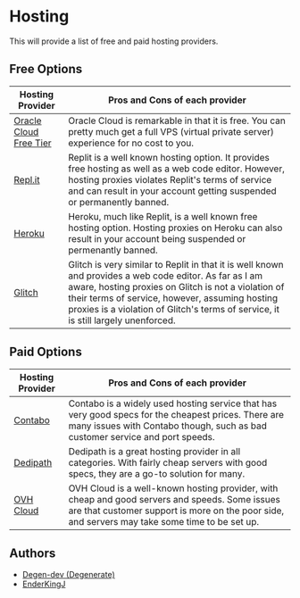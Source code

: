 # Hosting
This will provide a list of free and paid hosting providers. 

## Free Options
| Hosting Provider | Pros and Cons of each provider |
| ---------------- | ------------------------------ |
| [Oracle Cloud Free Tier](https://www.oracle.com/cloud/free) | Oracle Cloud is remarkable in that it is free. You can pretty much get a full VPS (virtual private server) experience for no cost to you. |
| [Repl.it](https://repl.it) | Replit is a well known hosting option. It provides free hosting as well as a web code editor. However, hosting proxies violates Replit's terms of service and can result in your account getting suspended or permanently banned. |
| [Heroku](https://heroku.com) | Heroku, much like Replit, is a well known free hosting option. Hosting proxies on Heroku can also result in your account being suspended or permenantly banned. |
| [Glitch](https://glitch.com) | Glitch is very similar to Replit in that it is well known and provides a web code editor. As far as I am aware, hosting proxies on Glitch is not a violation of their terms of service, however, assuming hosting proxies is a violation of Glitch's terms of service, it is still largely unenforced. |

## Paid Options
| Hosting Provider | Pros and Cons of each provider |
| ---------------- | ------------------------------ |
| [Contabo](https://contabo.com) | Contabo is a widely used hosting service that has very good specs for the cheapest prices. There are many issues with Contabo though, such as bad customer service and port speeds. |
| [Dedipath](https://dedipath.com) | Dedipath is a great hosting provider in all categories. With fairly cheap servers with good specs, they are a go-to solution for many. |
| [OVH Cloud](https://ovhcloud.com) | OVH Cloud is a well-known hosting provider, with cheap and good servers and speeds. Some issues are that customer support is more on the poor side, and servers may take some time to be set up. |

## Authors
- [Degen-dev (Degenerate)](https://github.com/Degen-dev)
- [EnderKingJ](https://github.com/EnderKingj)
